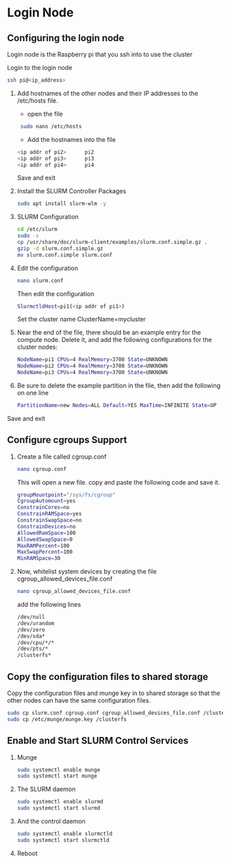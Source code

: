 

# Login Node

## Configuring the login node
Login node is the Raspberry pi that you ssh into to use the cluster

Login to the login node
```bash
ssh pi@<ip_address>
```
1. Add hostnames of the other nodes and their IP addresses to the /etc/hosts file. 

   - open the file
   ```bash
    sudo nano /etc/hosts
    ```
   - Add the hostnames into the file
    ```bash
    <ip addr of pi2>      pi2
    <ip addr of pi3>      pi3
    <ip addr of pi4>      pi4
    ```
    Save and exit

2. Install the SLURM Controller Packages
   ```bash
   sudo apt install slurm-wlm -y
   ``` 

3. SLURM Configuration
    ```bash
    cd /etc/slurm
    sudo -s
    cp /usr/share/doc/slurm-client/examples/slurm.conf.simple.gz .
    gzip -d slurm.conf.simple.gz
    mv slurm.conf.simple slurm.conf
    ```

4. Edit the configuration
   ```bash
   nano slurm.conf
   ```
   Then edit the configuration
   ```bash
   SlurmctldHost=pi1(<ip addr of pi1>)
   ```
   Set the cluster name
   ClusterName=mycluster

5. Near the end of the file, there should be an example entry for the compute node. Delete it, and add the following configurations for the cluster nodes:

    ```bash
    NodeName=pi1 CPUs=4 RealMemory=3700 State=UNKNOWN
    NodeName=pi2 CPUs=4 RealMemory=3700 State=UNKNOWN
    NodeName=pi3 CPUs=4 RealMemory=3700 State=UNKNOWN
    
    ```

6. Be sure to delete the example partition in the file, then add the following on one line

   ```bash
   PartitionName=new Nodes=ALL Default=YES MaxTime=INFINITE State=UP
   ```
Save and exit

## Configure cgroups Support

1. Create a file called cgroup.conf
   ```bash
   nano cgroup.conf
   ```
   This will open a new file. copy and paste the following code and save it.
   ```bash
   groupMountpoint="/sys/fs/cgroup"
   CgroupAutomount=yes
   ConstrainCores=no
   ConstrainRAMSpace=yes
   ConstrainSwapSpace=no
   ConstrainDevices=no
   AllowedRamSpace=100
   AllowedSwapSpace=0
   MaxRAMPercent=100
   MaxSwapPercent=100
   MinRAMSpace=30

   ```

2. Now, whitelist system devices by creating the file cgroup_allowed_devices_file.conf
   ```bash
   nano cgroup_allowed_devices_file.conf
   ```
   add the following lines

   ```bash
   /dev/null
   /dev/urandom
   /dev/zero
   /dev/sda*
   /dev/cpu/*/*
   /dev/pts/*
   /clusterfs*
   ```

## Copy the configuration files to shared storage
Copy the configuration files and munge key in to shared storage so that the other nodes can have the same configuration files.

```bash
sudo cp slurm.conf cgroup.conf cgroup_allowed_devices_file.conf /clusterfs
sudo cp /etc/munge/munge.key /clusterfs
```

## Enable and Start SLURM Control Services

1. Munge
   ```bash
   sudo systemctl enable munge
   sudo systemctl start munge
   ```

2. The SLURM daemon
   ```bash
   sudo systemctl enable slurmd
   sudo systemctl start slurmd
   ```

3. And the control daemon
   ```bash
   sudo systemctl enable slurmctld
   sudo systemctl start slurmctld
   ```

4. Reboot
